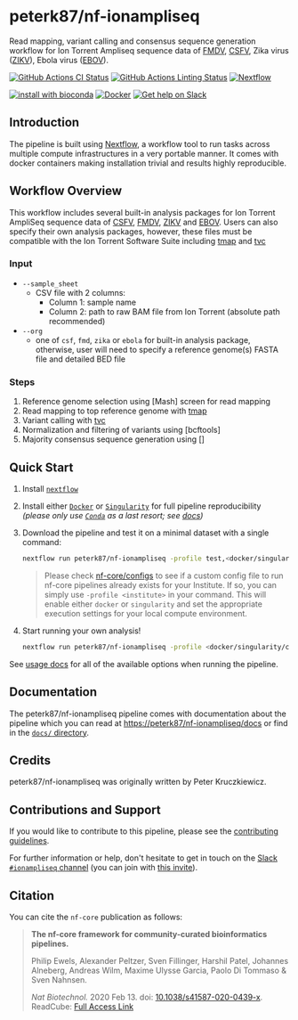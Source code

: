 # peterk87/nf-ionampliseq

Read mapping, variant calling and consensus sequence generation workflow for Ion Torrent Ampliseq sequence data of [FMDV], [CSFV], Zika virus ([ZIKV]), Ebola virus ([EBOV]).

[![GitHub Actions CI Status](https://github.com/peterk87/nf-ionampliseq/workflows/nf-core%20CI/badge.svg)](https://github.com/peterk87/nf-ionampliseq/actions)
[![GitHub Actions Linting Status](https://github.com/peterk87/nf-ionampliseq/workflows/nf-core%20linting/badge.svg)](https://github.com/peterk87/nf-ionampliseq/actions)
[![Nextflow](https://img.shields.io/badge/nextflow-%E2%89%A519.10.0-brightgreen.svg)](https://www.nextflow.io/)

[![install with bioconda](https://img.shields.io/badge/install%20with-bioconda-brightgreen.svg)](https://bioconda.github.io/)
[![Docker](https://img.shields.io/docker/automated/nfcore/ionampliseq.svg)](https://hub.docker.com/r/nfcore/ionampliseq)
[![Get help on Slack](http://img.shields.io/badge/slack-nf--core%20%23ionampliseq-4A154B?logo=slack)](https://nfcore.slack.com/channels/ionampliseq)

## Introduction

The pipeline is built using [Nextflow](https://www.nextflow.io), a workflow tool to run tasks across multiple compute infrastructures in a very portable manner. It comes with docker containers making installation trivial and results highly reproducible.



## Workflow Overview

This workflow includes several built-in analysis packages for Ion Torrent AmpliSeq sequence data of [CSFV], [FMDV], [ZIKV] and [EBOV]. Users can also specify their own analysis packages, however, these files must be compatible with the Ion Torrent Software Suite including [tmap] and [tvc]

### Input


- `--sample_sheet`
  - CSV file with 2 columns:
    - Column 1: sample name
    - Column 2: path to raw BAM file from Ion Torrent (absolute path recommended)
- `--org`
  - one of `csf`, `fmd`, `zika` or `ebola` for built-in analysis package, otherwise, user will need to specify a reference genome(s) FASTA file and detailed BED file

### Steps

1. Reference genome selection using [Mash] screen for read mapping
2. Read mapping to top reference genome with [tmap]
3. Variant calling with [tvc]
4. Normalization and filtering of variants using [bcftools]
5. Majority consensus sequence generation using []


[CSFV]: https://www.ncbi.nlm.nih.gov/Taxonomy/Browser/wwwtax.cgi
[FMDV]: https://www.ncbi.nlm.nih.gov/Taxonomy/Browser/wwwtax.cgi?mode=Info&id=12110&lvl=3&lin=f&keep=1&srchmode=1&unlock
[ZIKV]: https://www.ncbi.nlm.nih.gov/Taxonomy/Browser/wwwtax.cgi?mode=Info&id=64320&lvl=3&lin=f&keep=1&srchmode=1&unlock
[EBOV]: https://www.ncbi.nlm.nih.gov/Taxonomy/Browser/wwwtax.cgi?mode=Info&id=186536&lvl=3&lin=f&keep=1&srchmode=1&unlock

## Quick Start

1. Install [`nextflow`](https://nf-co.re/usage/installation)

2. Install either [`Docker`](https://docs.docker.com/engine/installation/) or [`Singularity`](https://www.sylabs.io/guides/3.0/user-guide/) for full pipeline reproducibility _(please only use [`Conda`](https://conda.io/miniconda.html) as a last resort; see [docs](https://nf-co.re/usage/configuration#basic-configuration-profiles))_

3. Download the pipeline and test it on a minimal dataset with a single command:

    ```bash
    nextflow run peterk87/nf-ionampliseq -profile test,<docker/singularity/conda/institute>
    ```

    > Please check [nf-core/configs](https://github.com/nf-core/configs#documentation) to see if a custom config file to run nf-core pipelines already exists for your Institute. If so, you can simply use `-profile <institute>` in your command. This will enable either `docker` or `singularity` and set the appropriate execution settings for your local compute environment.

4. Start running your own analysis!

    <!-- TODO nf-core: Update the example "typical command" below used to run the pipeline -->

    ```bash
    nextflow run peterk87/nf-ionampliseq -profile <docker/singularity/conda/institute> --input '*_R{1,2}.fastq.gz' --genome GRCh37
    ```

See [usage docs](docs/usage.md) for all of the available options when running the pipeline.

## Documentation

The peterk87/nf-ionampliseq pipeline comes with documentation about the pipeline which you can read at [https://peterk87/nf-ionampliseq/docs](https://peterk87/nf-ionampliseq/docs) or find in the [`docs/` directory](docs).

<!-- TODO nf-core: Add a brief overview of what the pipeline does and how it works -->

## Credits

peterk87/nf-ionampliseq was originally written by Peter Kruczkiewicz.

## Contributions and Support

If you would like to contribute to this pipeline, please see the [contributing guidelines](.github/CONTRIBUTING.md).

For further information or help, don't hesitate to get in touch on the [Slack `#ionampliseq` channel](https://nfcore.slack.com/channels/ionampliseq) (you can join with [this invite](https://nf-co.re/join/slack)).

## Citation

<!-- TODO nf-core: Add citation for pipeline after first release. Uncomment lines below and update Zenodo doi. -->
<!-- If you use  peterk87/nf-ionampliseq for your analysis, please cite it using the following doi: [10.5281/zenodo.XXXXXX](https://doi.org/10.5281/zenodo.XXXXXX) -->

You can cite the `nf-core` publication as follows:

> **The nf-core framework for community-curated bioinformatics pipelines.**
>
> Philip Ewels, Alexander Peltzer, Sven Fillinger, Harshil Patel, Johannes Alneberg, Andreas Wilm, Maxime Ulysse Garcia, Paolo Di Tommaso & Sven Nahnsen.
>
> _Nat Biotechnol._ 2020 Feb 13. doi: [10.1038/s41587-020-0439-x](https://dx.doi.org/10.1038/s41587-020-0439-x).
> ReadCube: [Full Access Link](https://rdcu.be/b1GjZ)


[tmap]: https://github.com/iontorrent/TS/
[tvc]: http://updates.iontorrent.com/tvc_standalone/
[variantCaller]: https://github.com/iontorrent/TS/tree/master/plugin/variantCaller